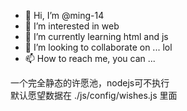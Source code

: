 - 👋 Hi, I’m @ming-14
- 👀 I’m interested in web
- 🌱 I’m currently learning html and js
- 💞️ I’m looking to collaborate on ... lol
- 📫 How to reach me, you can ...

一个完全静态的许愿池，nodejs可不执行  
默认愿望数据在 ./js/config/wishes.js 里面
